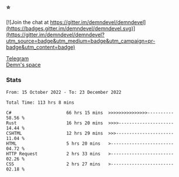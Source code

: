 ### :star:

[![Join the chat at https://gitter.im/demndevel/demndevel](https://badges.gitter.im/demndevel/demndevel.svg)](https://gitter.im/demndevel/demndevel?utm_source=badge&utm_medium=badge&utm_campaign=pr-badge&utm_content=badge)

[Telegram](https://t.me/demnometa) <br>
[Demn's space](http://demns.space)

### Stats

<!--START_SECTION:waka-->

```text
From: 15 October 2022 - To: 23 December 2022

Total Time: 113 hrs 8 mins

C#                     66 hrs 15 mins  >>>>>>>>>>>>>>>----------   58.56 %
Rust                   16 hrs 20 mins  >>>>---------------------   14.44 %
CSHTML                 12 hrs 29 mins  >>>----------------------   11.04 %
HTML                   5 hrs 20 mins   >------------------------   04.72 %
HTTP Request           2 hrs 33 mins   >------------------------   02.26 %
CSS                    2 hrs 27 mins   >------------------------   02.18 %
```

<!--END_SECTION:waka-->
